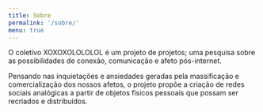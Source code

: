 ```yaml
---
title: Sobre
permalink: '/sobre/'
menu: true
---
```

O coletivo XOXOXOLOLOLOL é um projeto de projetos; uma pesquisa sobre as possibilidades de conexão, comunicação e afeto pós-internet.

Pensando nas inquietações e ansiedades geradas pela massificação e comercialização dos nossos afetos, o projeto propõe a criação de redes sociais analógicas a partir de objetos físicos pessoais que possam ser recriados e distribuídos.

